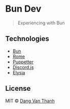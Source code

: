 # Bun Dev

> Experiencing with Bun

## Technologies

- [Bun](https://bun.sh/)
- [Rome](https://rome.tools/)
- [Puppetter](https://pptr.dev/)
- [Discord.js](https://discord.js.org/)
- [Elysia](https://elysiajs.com/)

## License

MIT © [Dang Van Thanh](https://dangthanh.org)
